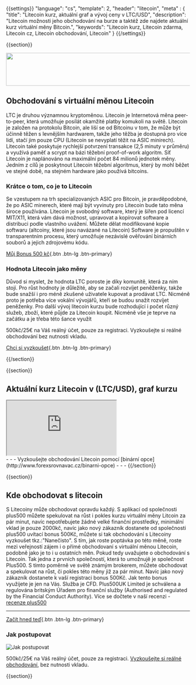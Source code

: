 {{settings}}
  "language": "cs",
  "template": 2,
  "header": "litecoin",
  "meta" : {
    "title": "Litecoin kurz, aktuální graf a vývoj ceny v LTC/USD",
    "description": "Litecoin možnosti jeho obchodování na burze a taktéž zde najdete aktuální kurz virtuální měny Bitcoin.",
    "keywords": "Litecoin kurz, Litecoin zdarma, Litecoin cz, Litecoin obchodování, Litecoin"
  }
{{/settings}}

{{section}}

<a href="http://serv.markets.com/promoRedirect?key=ej0xMzgxODY1MCZsPTEzODEzNTcxJnA9MTAxNjA%3D"  target="_blank">
 <img src="http://serv.markets.com/promoLoadDisplay?key=ej0xMzgxODY1MCZsPTEzODEzNTcxJnA9MTAxNjA%3D" width="728" height="90"/>
</a>

## Obchodování s virtuální měnou Litecoin

LTC je druhou významnou kryptoměnou. Litecoin je Internetová měna peer-to-peer, která umožňuje posílát okamžité platby komukoli na světě. Litecoin je založen na protokolu Bitcoin, ale liší se od Bitcoinu v tom, že může být účinně těžen s levnějším hardwarem, takže jeho těžba je dostupná pro více lidí, stačí jim pouze CPU (Litecoin se nevyplatí těžit na ASIC minirech). Litecoin také poskytuje rychlejší potvrzení transakce (2,5 minuty v průměru) a využívá paměť a scrypt na bázi těžební proof-of-work algoritm. Síť Litecoin je naplánováno na maximální počet 84 milionů jednotek měny. Jedním z cílů je poskytnout Litecoin těžební algoritmus, který by mohl běžet ve stejné době, na stejném hardware jako používá bitcoins.

### Krátce o tom, co je to Litecoin

Se vzestupem na trh specializovaných ASIC pro Bitcoin, je pravděpodobné, že po ASIC minerech, které mají být vyvinuty pro Litecoin bude tato měna široce používána. Litecoin je svobodný software, který je šířen pod licencí MIT/X11, která vám dává možnost, upravovat a kopírovat software a distribuci podle vlastního uvážení. Můžete dělat modifikované kopie softwaru (altcoiny, které jsou navázané na Litecoin) Software je propuštěn v transparentním procesu, který umožňuje nezávislé ověřování binárních souborů a jejich zdrojovému kódu.

[Můj Bonus 500 kč](http://www.plus500.com/cs/StartTrading.aspx?id=66349&pl=2){.btn .btn-lg .btn-primary}

### Hodnota Litecoin jako měny

Důvod si myslet, že hodnota LTC poroste je díky komunitě, která za ním stojí. Pro růst hodnoty je důležité, aby se začali rozvíjet peněženky, takže bude snažší i pro méně zkušené uživatele kupovat a prodávat LTC. Nicméně proto je potřeba více vokální vývojářů, kteří se budou snažit rozvíjet peněženky. Pro další vývoj litecoin kurzu bude rozhodující i počet různý služeb, zboží, které půjde za Litecoin koupit. Nicméně vše je teprve na začátku a je třeba této šance využít

500kč/25€ na Váš reálný účet, pouze za registraci. Vyzkoušejte si reálné obchodování bez nutnosti vkladu.

[Chci si vyzkoušet](http://www.plus500.com/cs/StartTrading.aspx?id=66349&pl=2){.btn .btn-lg .btn-primary}

{{/section}}

{{section}}

## Aktuální kurz Litecoin v (LTC/USD), graf kurzu

<div class="container kurz">
<a href="http://www.plus500.com/cs/StartTrading.aspx?id=66349&tags=litecoin&pl=2"></a>
<a href="http://www.plus500.com/cs/StartTrading.aspx?id=66349&tags=litecoin&pl=2"></a>
<iframe src="http://marketools.plus500.com/Widgets/InstrumentChartContainer?hl=cs&cty=CZ&id=66349&tags=widg+chart+litecoin&pl=2&instSymb=LTCUSD"></iframe>
</div>
- - -
Vyzkoušejte obchodování Litecoin pomocí [binární opce](http://www.forexsrovnavac.cz/binarni-opce)
- - -
{{/section}}

{{section}}

## Kde obchodovat s litecoin

S Litecoiny může obchodovat opravdu každý. S aplikací od společnosti plus500 můžete spekulovat na růst i pokles kurzu virtuální měny Litcoin za pár minut, navíc nepotřebujete žádné velké finanční prostředky, minimální vklad je pouze 2000kč, navíc jako nový zákazník dostanete od společnosti plus500 uvítací bonus 500Kč, můžete si tak obchodování s Litecoiny vyzkoušet tkz.:"Nanečisto". S tím, jak roste poptávka po této měně, roste mezi veřejností zájem i o přímé obchodovaní s virtuální měnou Litecoin, podobně jako je to i u ostatních měn. Pokud tedy uvažujete o obchodování s Litecoin. Tak jedna z prvních společností, která to umožnujě je společnost Plus500. S tímto poměrně ve světě známým brokerem, můžete obchodovat a spekulovat na růst, či pokles této měny již za pár minut. Navíc jako nový zákazník dostanete k vaší registraci bonus 500Kč. Jak tento bonus využijete je jen na Vás. Služba je CFD. Plus500UK Limited je schválena a regulována britským Úřadem pro finanční služby (Authorised and regulated by the Financial Conduct Authority).
Více se dočtete v naší recenzi - [recenze plus500](http://forexsrovnavac.cz/plus500)
- - -
[Začít hned teď](http://www.plus500.com/cs/StartTrading.aspx?id=66349&pl=2){.btn .btn-lg .btn-primary}

### Jak postupovat

![Jak postupovat](http://s8.postimg.org/n0o997q39/Plus500_Propagace.jpg)

500kč/25€ na Váš reálný účet, pouze za registraci. [Vyzkoušejte si reálné obchodování](http://www.plus500.com/cs/StartTrading.aspx?id=66349&pl=2), bez nutnosti vkladu.

{{section}}